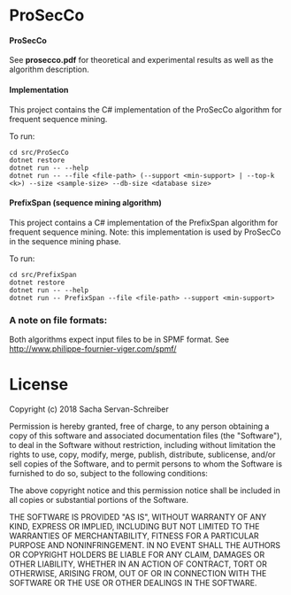 # ProSecCo

#### ProSecCo
See __prosecco.pdf__ for theoretical and experimental results as well as the algorithm description. 

#### Implementation
This project contains the C# implementation of the ProSecCo algorithm for frequent sequence mining. 

To run:  
```
cd src/ProSecCo
dotnet restore
dotnet run -- --help
dotnet run -- --file <file-path> (--support <min-support> | --top-k <k>) --size <sample-size> --db-size <database size>
```
    
#### PrefixSpan (sequence mining algorithm)
This project contains a C# implementation of the PrefixSpan algorithm for frequent sequence mining. Note: this implementation is used by ProSecCo in the sequence mining phase. 

To run:  
```
cd src/PrefixSpan
dotnet restore
dotnet run -- --help
dotnet run -- PrefixSpan --file <file-path> --support <min-support>
```

### A note on file formats:
Both algorithms expect input files to be in SPMF format. See http://www.philippe-fournier-viger.com/spmf/


# License

Copyright (c) 2018 Sacha Servan-Schreiber

Permission is hereby granted, free of charge, to any person obtaining a copy
of this software and associated documentation files (the "Software"), to deal
in the Software without restriction, including without limitation the rights
to use, copy, modify, merge, publish, distribute, sublicense, and/or sell
copies of the Software, and to permit persons to whom the Software is
furnished to do so, subject to the following conditions:

The above copyright notice and this permission notice shall be included in all
copies or substantial portions of the Software.

THE SOFTWARE IS PROVIDED "AS IS", WITHOUT WARRANTY OF ANY KIND, EXPRESS OR
IMPLIED, INCLUDING BUT NOT LIMITED TO THE WARRANTIES OF MERCHANTABILITY,
FITNESS FOR A PARTICULAR PURPOSE AND NONINFRINGEMENT. IN NO EVENT SHALL THE
AUTHORS OR COPYRIGHT HOLDERS BE LIABLE FOR ANY CLAIM, DAMAGES OR OTHER
LIABILITY, WHETHER IN AN ACTION OF CONTRACT, TORT OR OTHERWISE, ARISING FROM,
OUT OF OR IN CONNECTION WITH THE SOFTWARE OR THE USE OR OTHER DEALINGS IN THE
SOFTWARE.
